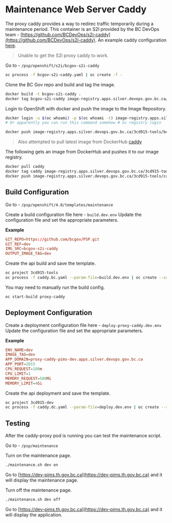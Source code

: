# Maintenance Web Server Caddy

The proxy caddy provides a way to redirec traffic temporarily during a maintenance period.
This container is an S2I provided by the BC DevOps team - [https://github.com/BCDevOps/s2i-caddy](https://github.com/BCDevOps/s2i-caddy).
An example caddy configuration [here](https://gist.github.com/jleach/9b1f9e1fa7083feae8132b004d06aa98).

> Unable to get the S2I proxy caddy to work.

Go to - `/psp/openshift/s2i/bcgov-s2i-caddy`

```bash
oc process -f bcgov-s2i-caddy.yaml | oc create -f -
```

Clone the BC Gov repo and build and tag the image.

```bash
docker build -t bcgov-s2i-caddy .
docker tag bcgov-s2i-caddy image-registry.apps.silver.devops.gov.bc.ca/3cd915-tools/bcgov-s2i-caddy
```

Login to OpenShift with docker and push the image to the Image Repository.

```bash
docker login -u $(oc whoami) -p $(oc whoami -t) image-registry.apps.silver.devops.gov.bc.ca
# Or apparently you can run this command somehow # oc registry login

docker push image-registry.apps.silver.devops.gov.bc.ca/3cd915-tools/bcgov-s2i-caddy
```

> Also attempted to pull latest image from DockerHub [caddy](https://hub.docker.com/_/caddy)

The following gets an image from DockerHub and pushes it to our image registry.

```bash
docker pull caddy
docker tag caddy image-registry.apps.silver.devops.gov.bc.ca/3cd915-tools/caddy
docker push image-registry.apps.silver.devops.gov.bc.ca/3cd915-tools/caddy
```

## Build Configuration

Go to - `/psp/openshift/4.0/templates/maintenance`

Create a build configuration file here - `build.dev.env`
Update the configuration file and set the appropriate parameters.

**Example**

```conf
GIT_REPO=https://github.com/bcgov/PSP.git
GIT_REF=dev
IMG_SRC=bcgov-s2i-caddy
OUTPUT_IMAGE_TAG=dev
```

Create the api build and save the template.

```bash
oc project 3cd915-tools
oc process -f caddy.bc.yaml --param-file=build.dev.env | oc create --save-config=true -f -
```

You may need to manually run the build config.

```bash
oc start-build proxy-caddy
```

## Deployment Configuration

Create a deployment configuration file here - `deploy-proxy-caddy.dev.env`
Update the configuration file and set the appropriate parameters.

**Example**

```conf
ENV_NAME=dev
IMAGE_TAG=dev
APP_DOMAIN=proxy-caddy-pims-dev.apps.silver.devops.gov.bc.ca
APP_PORT=2015
CPU_REQUEST=100m
CPU_LIMIT=1
MEMORY_REQUEST=500Mi
MEMORY_LIMIT=4Gi
```

Create the api deployment and save the template.

```bash
oc project 3cd915-dev
oc process -f caddy.dc.yaml --param-file=deploy.dev.env | oc create --save-config=true -f -
```

## Testing

After the caddy-proxy pod is running you can test the maintenance script.

Go to - `/psp/maintenance`

Turn on the maintenance page.

```bash
./maintenance.sh dev on
```

Go to [https://dev-pims.th.gov.bc.ca](https://dev-pims.th.gov.bc.ca) and it will display the maintenance page.

Turn off the maintenance page.

```bash
./maintenance.sh dev off
```

Go to [https://dev-pims.th.gov.bc.ca](https://dev-pims.th.gov.bc.ca) and it will display the application.
